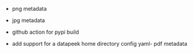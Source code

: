 - png metadata
- jpg metadata

- github action for pypi build
- add support for a datapeek home directory config yaml- pdf metadata